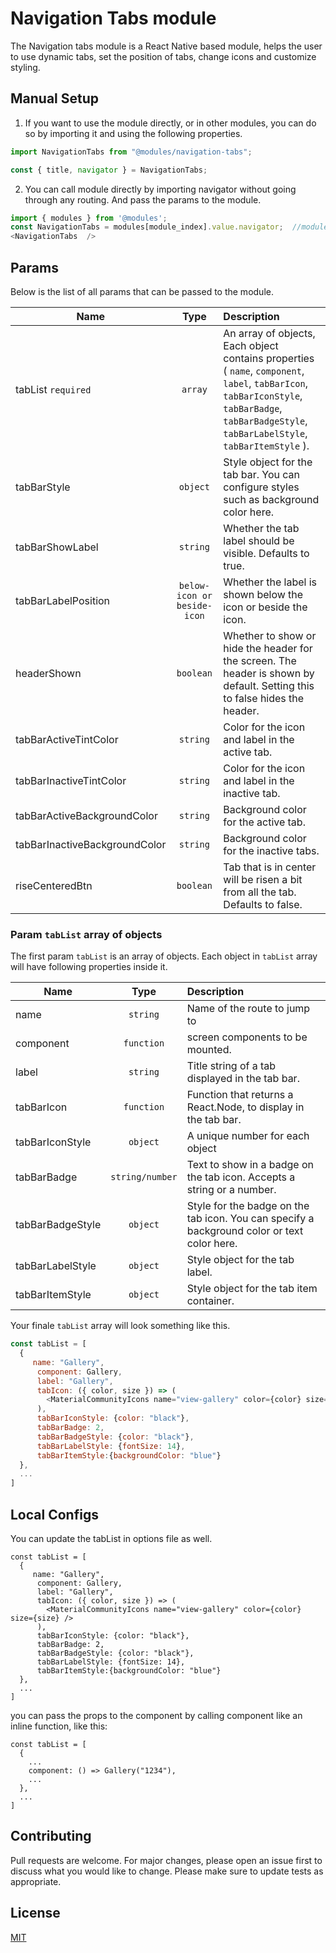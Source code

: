 # Navigation Tabs module

The Navigation tabs module is a React Native based module, helps the user to use dynamic tabs, set the position of tabs, change icons and customize styling. 


## Manual Setup

1. If you want to use the module directly, or in other modules, you can do so by importing it and using the following properties.

```javascript
import NavigationTabs from "@modules/navigation-tabs";

const { title, navigator } = NavigationTabs;
```


2. You can call module directly by importing navigator without going through any routing. And pass the params to the module.

```javascript
import { modules } from '@modules';
const NavigationTabs = modules[module_index].value.navigator;  //module_index : position of the module in modules folder
<NavigationTabs  />
```

## Params

Below is the list of all params that can be passed to the module.

| Name                 | Type       | Description                                                    |
| ---------------------|:----------:|:---------------------------------------------------------------|
| tabList ` required ` | ` array ` | An array of objects, Each object contains properties ( `name`, `component`, `label`, `tabBarIcon`, `tabBarIconStyle`, `tabBarBadge`, `tabBarBadgeStyle`, `tabBarLabelStyle`, `tabBarItemStyle` ). |
| tabBarStyle​          | ` object ` | Style object for the tab bar. You can configure styles such as background color here. |
| tabBarShowLabel      | ` string ` | Whether the tab label should be visible. Defaults to true.       |
| tabBarLabelPosition  | ` below-icon or beside-icon ` | Whether the label is shown below the icon or beside the icon.|
| headerShown          | ` boolean ` | Whether to show or hide the header for the screen. The header is shown by default. Setting this to false hides the header.|
| tabBarActiveTintColor| ` string ` | Color for the icon and label in the active tab. |
| tabBarInactiveTintColor | ` string ` | Color for the icon and label in the inactive tab.|
| tabBarActiveBackgroundColor | ` string ` | Background color for the active tab. |
| tabBarInactiveBackgroundColor | ` string ` | Background color for the inactive tabs.|
| riseCenteredBtn      | ` boolean ` | Tab that is in center will be risen a bit from all the tab. Defaults to false. |


### Param ` tabList ` array of objects

The first param ` tabList ` is an array of objects. Each object in ` tabList ` array will have following properties inside it.

| Name              | Type     | Description                                                    |
| ------------------|:--------:|:---------------------------------------------------------------|
| name              | `string` | Name of the route to jump to                                |
| component         | `function` | screen components to be mounted.|
| label             | `string` | Title string of a tab displayed in the tab bar.              |
| tabBarIcon        | `function` | Function that returns a React.Node, to display in the tab bar.  |
| tabBarIconStyle   | `object` | A unique number for each object                                |
| tabBarBadge       | `string/number` | Text to show in a badge on the tab icon. Accepts a string or a number.|
| tabBarBadgeStyle  | `object` | Style for the badge on the tab icon. You can specify a background color or text color here.|
| tabBarLabelStyle  | `object` | Style object for the tab label.       |
| tabBarItemStyle   | `object` | Style object for the tab item container. |


Your finale `tabList` array will look something like this.

```javascript
const tabList = [
  {
     name: "Gallery",
      component: Gallery,
      label: "Gallery",
      tabIcon: ({ color, size }) => (
        <MaterialCommunityIcons name="view-gallery" color={color} size={size} />
      ),
      tabBarIconStyle: {color: "black"},
      tabBarBadge: 2,
      tabBarBadgeStyle: {color: "black"},
      tabBarLabelStyle: {fontSize: 14},
      tabBarItemStyle:{backgroundColor: "blue"}
  },
  ...
]
```

## Local Configs
You can update the tabList in options file as well.
```
const tabList = [
  {
     name: "Gallery",
      component: Gallery,
      label: "Gallery",
      tabIcon: ({ color, size }) => (
        <MaterialCommunityIcons name="view-gallery" color={color} size={size} />
      ),
      tabBarIconStyle: {color: "black"},
      tabBarBadge: 2,
      tabBarBadgeStyle: {color: "black"},
      tabBarLabelStyle: {fontSize: 14},
      tabBarItemStyle:{backgroundColor: "blue"}
  },
  ...
]
```
you can pass the props to the component by calling component like an inline function, like this:
```
const tabList = [
  {
    ...
    component: () => Gallery("1234"),
    ...
  },
  ...
]
```
## Contributing

Pull requests are welcome. For major changes, please open an issue first to discuss what you would like to change.
Please make sure to update tests as appropriate.

## License

[MIT](https://choosealicense.com/licenses/mit/)
